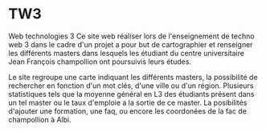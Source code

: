 # TW3
Web technologies 3
Ce site web réaliser lors de l'enseignement de techno web 3 dans le cadre d'un projet a pour but de cartographier et renseigner
les différents masters dans lesquels les étudiant du centre universitaire Jean François champollion ont poursuivis leurs
études.

Le site regroupe une carte indiquant les différents masters, la possibilité de rechercher en fonction d'un mot clés, d'une ville
ou d'un région. Plusieurs statistiques tels que la moyenne général en L3 des étudiants présent dans un tel master ou le taux
d'emploie a la sortie de ce master. La posibilités d'ajouter une  formation, une faq, ou encore les coordonées de la fac de 
champollion à Albi.

